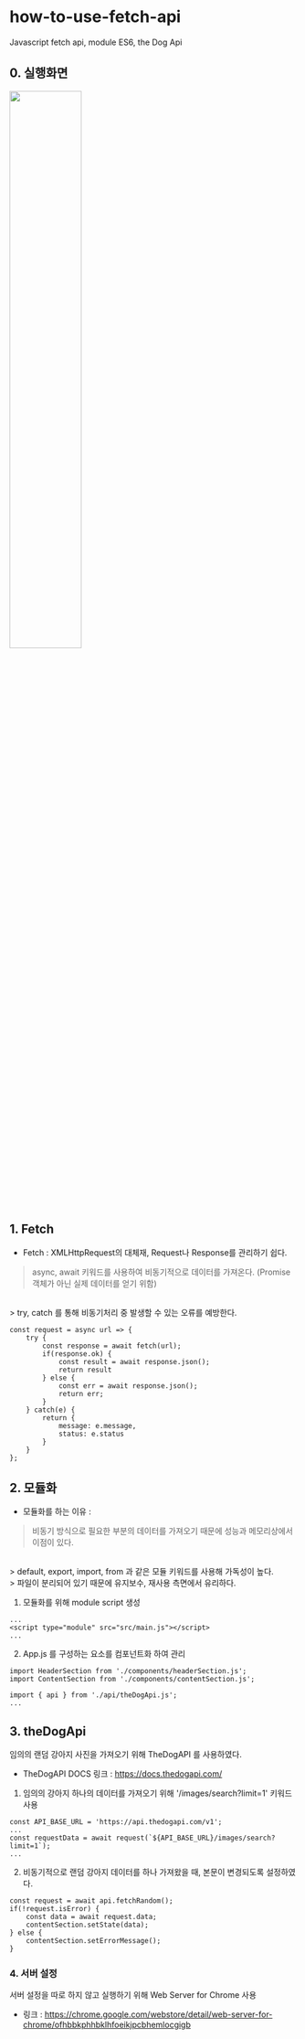 # how-to-use-fetch-api
Javascript fetch api, module ES6, the Dog Api

## 0. 실행화면
<div>
  <img width="50%" src="https://user-images.githubusercontent.com/36183001/90401205-94123380-e0d8-11ea-9825-baebf34d743b.gif">
</div>

## 1. Fetch

- Fetch : XMLHttpRequest의 대체재, Request나 Response를 관리하기 쉽다.

> async, await 키워드를 사용하여 비동기적으로 데이터를 가져온다. (Promise 객체가 아닌 실제 데이터를 얻기 위함)
<br>
> try, catch 를 통해 비동기처리 중 발생할 수 있는 오류를 예방한다.

```
const request = async url => {
    try {
        const response = await fetch(url);
        if(response.ok) {
            const result = await response.json();
            return result
        } else {
            const err = await response.json();
            return err;
        }
    } catch(e) {
        return {
            message: e.message,
            status: e.status
        }
    }
};
```


## 2. 모듈화

- 모듈화를 하는 이유 : 
> 비동기 방식으로 필요한 부분의 데이터를 가져오기 때문에 성능과 메모리상에서 이점이 있다.
<br>
> default, export, import, from 과 같은 모듈 키워드를 사용해 가독성이 높다.
<br>
> 파일이 분리되어 있기 때문에 유지보수, 재사용 측면에서 유리하다.

1) 모듈화를 위해 module script 생성

```
...
<script type="module" src="src/main.js"></script>
...
```

2) App.js 를 구성하는 요소를 컴포넌트화 하여 관리

```
import HeaderSection from './components/headerSection.js';
import ContentSection from './components/contentSection.js';

import { api } from './api/theDogApi.js';
...
```


## 3. theDogApi

임의의 랜덤 강아지 사진을 가져오기 위해 TheDogAPI 를 사용하였다.

- TheDogAPI DOCS 링크 : https://docs.thedogapi.com/

1) 임의의 강아지 하나의 데이터를 가져오기 위해 '/images/search?limit=1' 키워드 사용

```
const API_BASE_URL = 'https://api.thedogapi.com/v1';
...
const requestData = await request(`${API_BASE_URL}/images/search?limit=1`);
...
```

2) 비동기적으로 랜덤 강아지 데이터를 하나 가져왔을 때, 본문이 변경되도록 설정하였다.

```
const request = await api.fetchRandom();
if(!request.isError) {
    const data = await request.data;
    contentSection.setState(data);
} else {
    contentSection.setErrorMessage();
}
```


### 4. 서버 설정

서버 설정을 따로 하지 않고 실행하기 위해 Web Server for Chrome 사용

- 링크 : https://chrome.google.com/webstore/detail/web-server-for-chrome/ofhbbkphhbklhfoeikjpcbhemlocgigb

